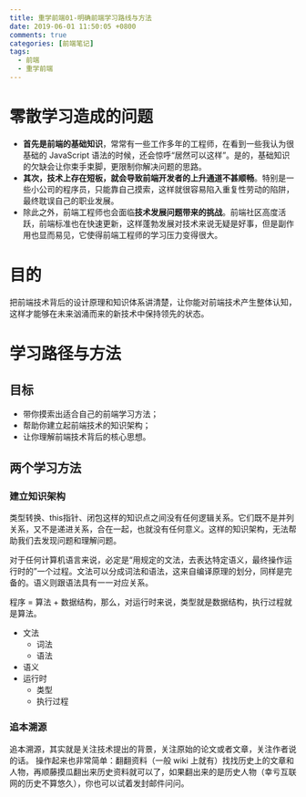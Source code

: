 ```yaml
---
title: 重学前端01-明确前端学习路线与方法
date: 2019-06-01 11:50:05 +0800
comments: true
categories: [前端笔记]
tags:
  - 前端
  - 重学前端
---
```

# 零散学习造成的问题
- **首先是前端的基础知识**，常常有一些工作多年的工程师，在看到一些我认为很基础的 JavaScript 语法的时候，还会惊呼“居然可以这样”。是的，基础知识的欠缺会让你束手束脚，更限制你解决问题的思路。
- **其次，技术上存在短板，就会导致前端开发者的上升通道不甚顺畅**。特别是一些小公司的程序员，只能靠自己摸索，这样就很容易陷入重复性劳动的陷阱，最终耽误自己的职业发展。
- 除此之外，前端工程师也会面临**技术发展问题带来的挑战**。前端社区高度活跃，前端标准也在快速更新，这样蓬勃发展对技术来说无疑是好事，但是副作用也显而易见，它使得前端工程师的学习压力变得很大。


# 目的

把前端技术背后的设计原理和知识体系讲清楚，让你能对前端技术产生整体认知，这样才能够在未来汹涌而来的新技术中保持领先的状态。

# 学习路径与方法

## 目标

- 带你摸索出适合自己的前端学习方法；
- 帮助你建立起前端技术的知识架构；
- 让你理解前端技术背后的核心思想。

## 两个学习方法

### 建立知识架构
类型转换、this指针、闭包这样的知识点之间没有任何逻辑关系。它们既不是并列关系，又不是递进关系，合在一起，也就没有任何意义。这样的知识架构，无法帮助我们去发现问题和理解问题。

对于任何计算机语言来说，必定是“用规定的文法，去表达特定语义，最终操作运行时的”一个过程。文法可以分成词法和语法，这来自编译原理的划分，同样是完备的。语义则跟语法具有一一对应关系。

程序 = 算法 + 数据结构，那么，对运行时来说，类型就是数据结构，执行过程就是算法。

- 文法
    - 词法
    - 语法
- 语义
- 运行时
    - 类型
    - 执行过程


### 追本溯源
追本溯源，其实就是关注技术提出的背景，关注原始的论文或者文章，关注作者说的话。
操作起来也非常简单：翻翻资料（一般 wiki 上就有）找找历史上的文章和人物，再顺藤摸瓜翻出来历史资料就可以了，如果翻出来的是历史人物（幸亏互联网的历史不算悠久），你也可以试着发封邮件问问。


